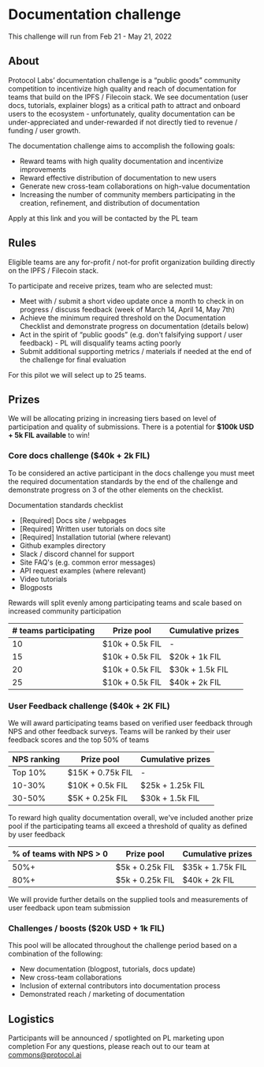 # Documentation challenge

This challenge will run from Feb 21 - May 21, 2022

## About

Protocol Labs’ documentation challenge is a “public goods” community competition to incentivize high quality and reach of documentation for teams that build on the IPFS / Filecoin stack.  We see documentation (user docs, tutorials, explainer blogs) as a critical path to attract and onboard users to the ecosystem - unfortunately, quality documentation can be under-appreciated and under-rewarded if not directly tied to revenue / funding / user growth.

The documentation challenge aims to accomplish the following goals:
- Reward teams with high quality documentation and incentivize improvements
- Reward effective distribution of documentation to new users
- Generate new cross-team collaborations on high-value documentation
- Increasing the number of community members participating in the creation, refinement, and distribution of documentation

Apply at this link and you will be contacted by the PL team

## Rules

Eligible teams are any for-profit / not-for profit organization building directly on the IPFS / Filecoin stack.

To participate and receive prizes, team who are selected must:
- Meet with / submit a short video update once a month to check in on progress / discuss feedback (week of March 14, April 14, May 7th)
- Achieve the minimum required threshold on the Documentation Checklist and demonstrate progress on documentation (details below)
- Act in the spirit of “public goods” (e.g. don't falsifying support / user feedback) - PL will disqualify teams acting poorly
- Submit additional supporting metrics / materials if needed at the end of the challenge for final evaluation

For this pilot we will select up to 25 teams.

## Prizes

We will be allocating prizing in increasing tiers based on level of participation and quality of submissions. There is a potential for **$100k USD + 5k FIL available** to win!


### Core docs challenge ($40k + 2k FIL)

To be considered an active participant in the docs challenge you must meet the required documentation standards by the end of the challenge and demonstrate progress on 3 of the other elements on the checklist.

Documentation standards checklist
- [Required] Docs site / webpages
- [Required] Written user tutorials on docs site
- [Required] Installation tutorial (where relevant)
- Github examples directory
- Slack / discord channel for support
- Site FAQ's (e.g. common error messages)
- API request examples (where relevant)
- Video tutorials
- Blogposts

Rewards will split evenly among participating teams and scale based on increased community participation

| # teams participating | Prize pool | Cumulative prizes |
|-------------------------|------------|-------------------|
|10 | $10k + 0.5k FIL | - |
|15 | $10k + 0.5k FIL | $20k + 1k FIL |
|20 | $10k + 0.5k FIL | $30k + 1.5k FIL |
|25 | $10k + 0.5k FIL | $40k + 2k FIL |


### User Feedback challenge ($40k + 2K FIL)

We will award participating teams based on verified user feedback through NPS and other feedback surveys.  Teams will be ranked by their user feedback scores and the top 50% of teams 

| NPS ranking | Prize pool | Cumulative prizes |
|-------------------------|------------|-------------------|
| Top 10% | $15K + 0.75k FIL | - | 
| 10-30% | $10K + 0.5k FIL | $25k + 1.25k FIL |
| 30-50% | $5K + 0.25k FIL | $30k + 1.5k FIL |

To reward high quality documentation overall, we've included another prize pool if the participating teams all exceed a threshold of quality as defined by user feedback

| % of teams with NPS > 0 | Prize pool | Cumulative prizes |
|-------------------------|------------|-------------------|
|50%+ | $5k + 0.25k FIL | $35k + 1.75k FIL |
|80%+ | $5k + 0.25k FIL | $40k + 2k FIL |

We will provide further details on the supplied tools and measurements of user feedback upon team submission


### Challenges / boosts ($20k USD + 1k FIL)

This pool will be allocated throughout the challenge period based on a combination of the following: 
- New documentation (blogpost, tutorials, docs update)
- New cross-team collaborations
- Inclusion of external contributors into documentation process
- Demonstrated reach / marketing of documentation


## Logistics


Participants will be announced / spotlighted on PL marketing upon completion  For any questions, please reach out to our team at commons@protocol.ai



